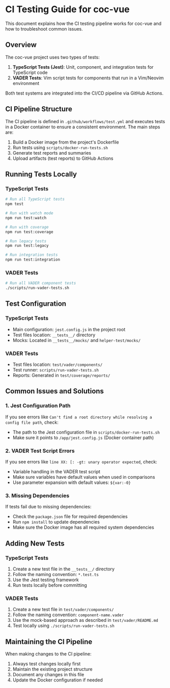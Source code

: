 # CI Testing Guide for coc-vue

This document explains how the CI testing pipeline works for coc-vue and how to troubleshoot common issues.

## Overview

The coc-vue project uses two types of tests:

1. **TypeScript Tests (Jest)**: Unit, component, and integration tests for TypeScript code
2. **VADER Tests**: Vim script tests for components that run in a Vim/Neovim environment

Both test systems are integrated into the CI/CD pipeline via GitHub Actions.

## CI Pipeline Structure

The CI pipeline is defined in `.github/workflows/test.yml` and executes tests in a Docker container to ensure a consistent environment. The main steps are:

1. Build a Docker image from the project's Dockerfile
2. Run tests using `scripts/docker-run-tests.sh`
3. Generate test reports and summaries
4. Upload artifacts (test reports) to GitHub Actions

## Running Tests Locally

### TypeScript Tests

```bash
# Run all TypeScript tests
npm test

# Run with watch mode
npm run test:watch

# Run with coverage
npm run test:coverage

# Run legacy tests
npm run test:legacy

# Run integration tests
npm run test:integration
```

### VADER Tests

```bash
# Run all VADER component tests
./scripts/run-vader-tests.sh
```

## Test Configuration

### TypeScript Tests

- Main configuration: `jest.config.js` in the project root
- Test files location: `__tests__/` directory
- Mocks: Located in `__tests__/mocks/` and `helper-test/mocks/`

### VADER Tests

- Test files location: `test/vader/components/`
- Test runner: `scripts/run-vader-tests.sh`
- Reports: Generated in `test/coverage/reports/`

## Common Issues and Solutions

### 1. Jest Configuration Path

If you see errors like `Can't find a root directory while resolving a config file path`, check:

- The path to the Jest configuration file in `scripts/docker-run-tests.sh`
- Make sure it points to `/app/jest.config.js` (Docker container path)

### 2. VADER Test Script Errors

If you see errors like `line XX: [: -gt: unary operator expected`, check:

- Variable handling in the VADER test script
- Make sure variables have default values when used in comparisons
- Use parameter expansion with default values: `${var:-0}`

### 3. Missing Dependencies

If tests fail due to missing dependencies:

- Check the `package.json` file for required dependencies
- Run `npm install` to update dependencies
- Make sure the Docker image has all required system dependencies

## Adding New Tests

### TypeScript Tests

1. Create a new test file in the `__tests__/` directory
2. Follow the naming convention: `*.test.ts`
3. Use the Jest testing framework
4. Run tests locally before committing

### VADER Tests

1. Create a new test file in `test/vader/components/`
2. Follow the naming convention: `component-name.vader`
3. Use the mock-based approach as described in `test/vader/README.md`
4. Test locally using `./scripts/run-vader-tests.sh`

## Maintaining the CI Pipeline

When making changes to the CI pipeline:

1. Always test changes locally first
2. Maintain the existing project structure
3. Document any changes in this file
4. Update the Docker configuration if needed
